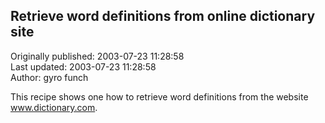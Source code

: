 ## Retrieve word definitions from online dictionary site  
Originally published: 2003-07-23 11:28:58  
Last updated: 2003-07-23 11:28:58  
Author: gyro funch  
  
This recipe shows one how to retrieve word definitions from the website www.dictionary.com.